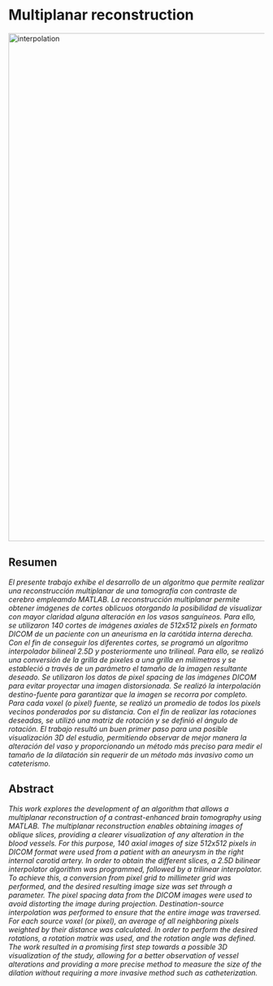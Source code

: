 # Multiplanar reconstruction

<img width="1000" alt="interpolation" src="https://github.com/tmonreal/Multiplanar_Reconstruction/assets/84754265/b28de871-e602-440a-8a69-c739c6de5f0a">

## Resumen
*El presente trabajo exhibe el desarrollo de un algoritmo que permite realizar una reconstrucción multiplanar de una tomografía con contraste de cerebro empleamdo MATLAB. La reconstrucción multiplanar permite obtener imágenes de cortes oblicuos otorgando la posibilidad de visualizar con mayor claridad alguna alteración en los vasos sanguíneos. Para ello, se utilizaron 140 cortes de imágenes axiales de 512x512 pixels en formato DICOM de un paciente con un aneurisma en la carótida interna derecha. Con el fin de conseguir los diferentes cortes, se programó un algoritmo interpolador bilineal 2.5D y posteriormente uno trilineal. Para ello, se realizó una conversión de la grilla de pixeles a una grilla en milímetros y se estableció a través de un parámetro el tamaño de la imagen resultante deseado. Se utilizaron los datos de pixel spacing de las imágenes DICOM para evitar proyectar una imagen distorsionada. Se realizó la interpolación destino-fuente para garantizar que la imagen se recorra por completo. Para cada voxel (o pixel) fuente, se realizó un promedio de todos los pixels vecinos ponderados por su distancia. Con el fin de realizar las rotaciones deseadas, se utilizó una matriz de rotación y se definió el ángulo de rotación. El trabajo resultó un buen primer paso para una posible visualización 3D del estudio, permitiendo observar de mejor manera la alteración del vaso y proporcionando un método más preciso para medir el tamaño de la dilatación sin requerir de un método más invasivo como un cateterismo.*

## Abstract
*This work explores the development of an algorithm that allows a multiplanar reconstruction of a contrast-enhanced brain tomography using MATLAB. The multiplanar reconstruction enables obtaining images of oblique slices, providing a clearer visualization of any alteration in the blood vessels. For this purpose, 140 axial images of size 512x512 pixels in DICOM format were used from a patient with an aneurysm in the right internal carotid artery. In order to obtain the different slices, a 2.5D bilinear interpolator algorithm was programmed, followed by a trilinear interpolator. To achieve this, a conversion from pixel grid to millimeter grid was performed, and the desired resulting image size was set through a parameter. The pixel spacing data from the DICOM images were used to avoid distorting the image during projection. Destination-source interpolation was performed to ensure that the entire image was traversed. For each source voxel (or pixel), an average of all neighboring pixels weighted by their distance was calculated. In order to perform the desired rotations, a rotation matrix was used, and the rotation angle was defined. The work resulted in a promising first step towards a possible 3D visualization of the study, allowing for a better observation of vessel alterations and providing a more precise method to measure the size of the dilation without requiring a more invasive method such as catheterization.*

